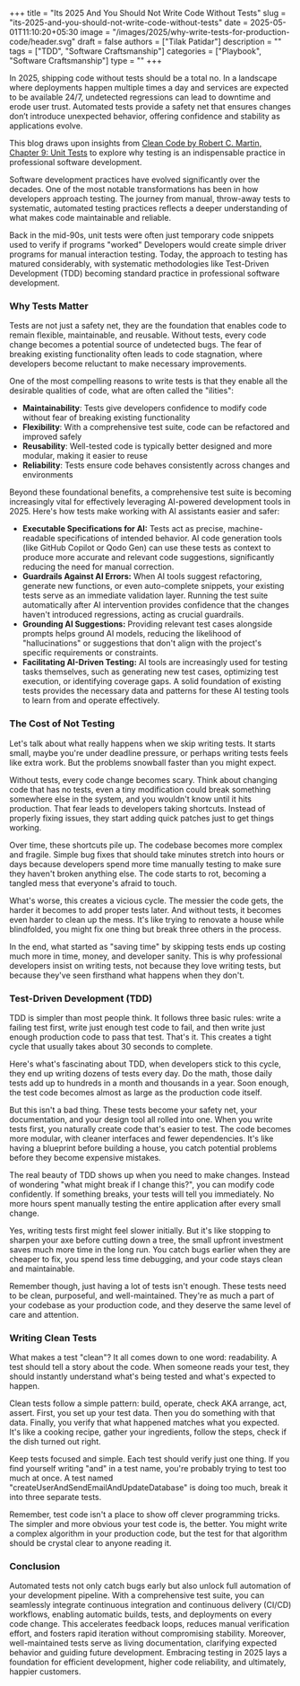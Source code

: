 +++
title = "Its 2025 And You Should Not Write Code Without Tests"
slug = "its-2025-and-you-should-not-write-code-without-tests"
date = 2025-05-01T11:10:20+05:30
image = "/images/2025/why-write-tests-for-production-code/header.svg"
draft = false
authors = ["Tilak Patidar"]
description = ""
tags = ["TDD", "Software Craftsmanship"]
categories = ["Playbook", "Software Craftsmanship"]
type = ""
+++

In 2025, shipping code without tests should be a total no. In a landscape where deployments happen multiple times a day and services are expected to be available 24/7, undetected regressions can lead to downtime and erode user trust. Automated tests provide a safety net that ensures changes don’t introduce unexpected behavior, offering confidence and stability as applications evolve.

This blog draws upon insights from [Clean Code by Robert C. Martin, Chapter 9: Unit Tests](https://www.oreilly.com/library/view/clean-code-a/9780136083238/chapter09.xhtml) to explore why testing is an indispensable practice in professional software development.

Software development practices have evolved significantly over the decades.
One of the most notable transformations has been in how developers approach testing.
The journey from manual, throw-away tests to systematic, automated testing practices reflects a
deeper understanding of what makes code maintainable and reliable.

Back in the mid-90s, unit tests were often just temporary code snippets used to verify if programs "worked"
Developers would create simple driver programs for manual interaction testing. Today, the approach to
testing has matured considerably, with systematic methodologies like Test-Driven Development (TDD) becoming
standard practice in professional software development.

### Why Tests Matter

Tests are not just a safety net, they are the foundation that enables code to remain flexible, maintainable,
and reusable. Without tests, every code change becomes a potential source of undetected bugs. The fear of
breaking existing functionality often leads to code stagnation, where developers become reluctant to make
necessary improvements.

One of the most compelling reasons to write tests is that they enable all the desirable qualities of
code, what are often called the "ilities":

- **Maintainability**: Tests give developers confidence to modify code without fear of breaking existing functionality
- **Flexibility**: With a comprehensive test suite, code can be refactored and improved safely
- **Reusability**: Well-tested code is typically better designed and more modular, making it easier to reuse
- **Reliability**: Tests ensure code behaves consistently across changes and environments

Beyond these foundational benefits, a comprehensive test suite is becoming increasingly vital for effectively leveraging AI-powered development tools in 2025. Here's how tests make working with AI assistants easier and safer:

- **Executable Specifications for AI:** Tests act as precise, machine-readable specifications of intended behavior. AI code generation tools (like GitHub Copilot or Qodo Gen) can use these tests as context to produce more accurate and relevant code suggestions, significantly reducing the need for manual correction.
- **Guardrails Against AI Errors:** When AI tools suggest refactoring, generate new functions, or even auto-complete snippets, your existing tests serve as an immediate validation layer. Running the test suite automatically after AI intervention provides confidence that the changes haven't introduced regressions, acting as crucial guardrails.
- **Grounding AI Suggestions:** Providing relevant test cases alongside prompts helps ground AI models, reducing the likelihood of "hallucinations" or suggestions that don't align with the project's specific requirements or constraints.
- **Facilitating AI-Driven Testing:** AI tools are increasingly used for testing tasks themselves, such as generating new test cases, optimizing test execution, or identifying coverage gaps. A solid foundation of existing tests provides the necessary data and patterns for these AI testing tools to learn from and operate effectively.

### The Cost of Not Testing

Let's talk about what really happens when we skip writing tests. It starts small, maybe you're under
deadline pressure, or perhaps writing tests feels like extra work. But the problems snowball faster than you
might expect.

Without tests, every code change becomes scary. Think about changing code that has no tests, even a tiny
modification could break something somewhere else in the system, and you wouldn't know until it hits production.
That fear leads to developers taking shortcuts. Instead of properly fixing issues, they start adding quick
patches just to get things working.

Over time, these shortcuts pile up. The codebase becomes more complex and fragile. Simple bug fixes that
should take minutes stretch into hours or days because developers spend more time manually testing to make
sure they haven't broken anything else. The code starts to rot, becoming a tangled mess that everyone's
afraid to touch.

What's worse, this creates a vicious cycle. The messier the code gets, the harder it becomes to add proper
tests later. And without tests, it becomes even harder to clean up the mess. It's like trying to renovate a
house while blindfolded, you might fix one thing but break three others in the process.

In the end, what started as "saving time" by skipping tests ends up costing much more in time, money, and
developer sanity. This is why professional developers insist on writing tests, not because they love writing
tests, but because they've seen firsthand what happens when they don't.

### Test-Driven Development (TDD)

TDD is simpler than most people think. It follows three basic rules: write a failing test first, write just
enough test code to fail, and then write just enough production code to pass that test. That's it. This
creates a tight cycle that usually takes about 30 seconds to complete.

Here's what's fascinating about TDD, when developers stick to this cycle, they end up writing dozens of
tests every day. Do the math, those daily tests add up to hundreds in a month and thousands in a year. Soon
enough, the test code becomes almost as large as the production code itself.

But this isn't a bad thing. These tests become your safety net, your documentation, and your design tool all
rolled into one. When you write tests first, you naturally create code that's easier to test. The code becomes
more modular, with cleaner interfaces and fewer dependencies. It's like having a blueprint before building a
house, you catch potential problems before they become expensive mistakes.

The real beauty of TDD shows up when you need to make changes. Instead of wondering "what might break if I
change this?", you can modify code confidently. If something breaks, your tests will tell you immediately.
No more hours spent manually testing the entire application after every small change.

Yes, writing tests first might feel slower initially. But it's like stopping to sharpen your axe before
cutting down a tree, the small upfront investment saves much more time in the long run. You catch bugs
earlier when they are cheaper to fix, you spend less time debugging, and your code stays clean and maintainable.

Remember though, just having a lot of tests isn't enough. These tests need to be clean, purposeful, and
well-maintained. They're as much a part of your codebase as your production code, and they deserve the same
level of care and attention.

### Writing Clean Tests

What makes a test "clean"? It all comes down to one word: readability. A test should tell a story about the code.
When someone reads your test, they should instantly understand what's being tested and what's expected to
happen.

Clean tests follow a simple pattern: build, operate, check AKA arrange, act, assert. First, you set up your test data. Then you do
something with that data. Finally, you verify that what happened matches what you expected. It's like a
cooking recipe, gather your ingredients, follow the steps, check if the dish turned out right.

Keep tests focused and simple. Each test should verify just one thing. If you find yourself writing "and"
in a test name, you're probably trying to test too much at once. A test named
"createUserAndSendEmailAndUpdateDatabase" is doing too much, break it into three separate tests.

Remember, test code isn't a place to show off clever programming tricks. The simpler and more obvious
your test code is, the better. You might write a complex algorithm in your production code, but the test
for that algorithm should be crystal clear to anyone reading it.

### Conclusion

Automated tests not only catch bugs early but also unlock full automation of your development pipeline. With a comprehensive test suite, you can seamlessly integrate continuous integration and continuous delivery (CI/CD) workflows, enabling automatic builds, tests, and deployments on every code change. This accelerates feedback loops, reduces manual verification effort, and fosters rapid iteration without compromising stability. Moreover, well-maintained tests serve as living documentation, clarifying expected behavior and guiding future development. Embracing testing in 2025 lays a foundation for efficient development, higher code reliability, and ultimately, happier customers.
